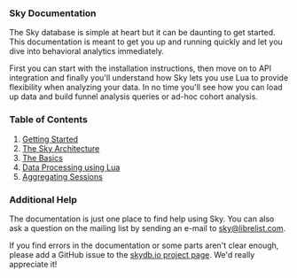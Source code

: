 ### Sky Documentation

The Sky database is simple at heart but it can be daunting to get started.
This documentation is meant to get you up and running quickly and let you dive into behavioral analytics immediately.

First you can start with the installation instructions, then move on to API integration and finally you'll understand how Sky lets you use Lua to provide flexibility when analyzing your data.
In no time you'll see how you can load up data and build funnel analysis queries or ad-hoc cohort analysis.

### Table of Contents

1. [Getting Started](getting-started.html)
1. [The Sky Architecture](architecture.html)
1. [The Basics](basics.html)
1. [Data Processing using Lua](lua.html)
1. [Aggregating Sessions](sessions.html)


### Additional Help

The documentation is just one place to find help using Sky.
You can also ask a question on the mailing list by sending an e-mail to [sky@librelist.com](mailto:sky@librelist.com).

If you find errors in the documentation or some parts aren't clear enough, please add a GitHub issue to the [skydb.io project page](https://github.com/benbjohnson/skydb.io).
We'd really appreciate it!

